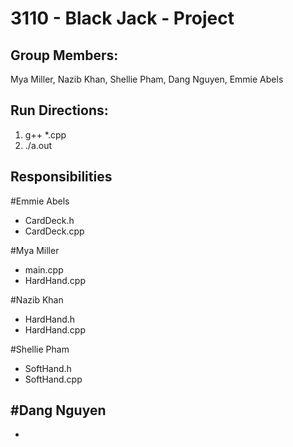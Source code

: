 # **3110 - Black Jack - Project**

## Group Members: 
Mya Miller, Nazib Khan, Shellie Pham, Dang Nguyen, Emmie Abels

## Run Directions:
1. g++ *.cpp
2. ./a.out

## Responsibilities
#Emmie Abels
- CardDeck.h
- CardDeck.cpp

#Mya Miller
- main.cpp
- HardHand.cpp

#Nazib Khan
- HardHand.h
- HardHand.cpp

#Shellie Pham
- SoftHand.h
- SoftHand.cpp

#Dang Nguyen
-
-
